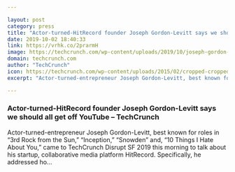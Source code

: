 ```yaml
---

layout: post
category: press
title: "Actor-turned-HitRecord founder Joseph Gordon-Levitt says we should all get off YouTube"
date: 2019-10-02 18:40:33
link: https://vrhk.co/2prarmH
image: https://techcrunch.com/wp-content/uploads/2019/10/joseph-gordon-levitt-0055.jpg?w=600
domain: techcrunch.com
author: "TechCrunch"
icon: https://techcrunch.com/wp-content/uploads/2015/02/cropped-cropped-favicon-gradient.png?w=180
excerpt: "Actor-turned-entrepreneur Joseph Gordon-Levitt, best known for roles in “3rd Rock from the Sun,” “Inception,” “Snowden” and, “10 Things I Hate About You,” came to TechCrunch Disrupt SF 2019 this morning to talk about his startup, collaborative media platform HitRecord. Specifically, he addressed ho…"

---
```


### Actor-turned-HitRecord founder Joseph Gordon-Levitt says we should all get off YouTube – TechCrunch

Actor-turned-entrepreneur Joseph Gordon-Levitt, best known for roles in “3rd Rock from the Sun,” “Inception,” “Snowden” and, “10 Things I Hate About You,” came to TechCrunch Disrupt SF 2019 this morning to talk about his startup, collaborative media platform HitRecord. Specifically, he addressed ho…